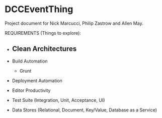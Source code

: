 DCCEventThing
=============
Project document for Nick Marcucci, Philip Zastrow and Allen May.


REQUIREMENTS (Things to explore):
- Clean Architectures
  - 

- Build Automation
  - Grunt

- Deployment Automation
- Editor Productivity
- Test Suite (Integration, Unit, Acceptance, UI)
- Data Stores (Relational, Document, Key/Value, Database as a Service)
